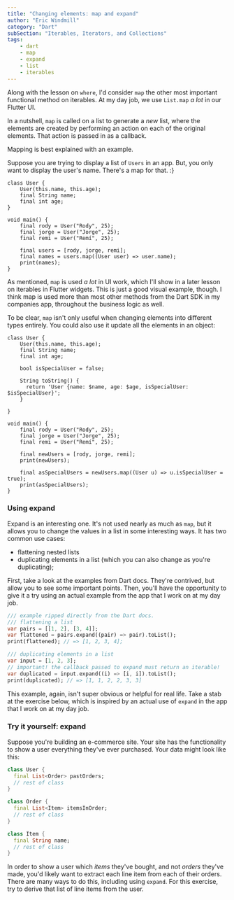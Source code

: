 ```yaml
---
title: "Changing elements: map and expand"
author: "Eric Windmill"
category: "Dart"
subSection: "Iterables, Iterators, and Collections"
tags:
    - dart
    - map
    - expand
    - list
    - iterables
---
```


Along with the lesson on `where`, I'd consider `map` the other most important functional method on iterables. At my day job, we use `List.map` _a lot_ in our Flutter UI.

In a nutshell, `map` is called on a list to generate a _new_ list, where the elements are created by performing an action on each of the original elements. That action is passed in as a callback. 

Mapping is best explained with an example.

Suppose you are trying to display a list of `Users` in an app. But, you only want to display the user's name. There's a map for that. :} 

```run-dartpad:theme-light:run-false:split-60
class User {
    User(this.name, this.age);
    final String name; 
    final int age;
}

void main() {
    final rody = User("Rody", 25);
    final jorge = User("Jorge", 25);
    final remi = User("Remí", 25);

    final users = [rody, jorge, remi];
    final names = users.map((User user) => user.name);
    print(names);
}
```
 
As mentioned, `map` is used _a lot_ in UI work, which I'll show in a later lesson on iterables in Flutter widgets. This is just a good visual example, though. I think map is used more than most other methods from the Dart SDK in my companies app, throughout the business logic as well.

To be clear, `map` isn't only useful when changing elements into different types entirely. You could also use it update all the elements in an object:

```run-dartpad:theme-light:run-false:split-60
class User {
    User(this.name, this.age);
    final String name; 
    final int age;

    bool isSpecialUser = false;
  
    String toString() {
      return 'User {name: $name, age: $age, isSpecialUser: $isSpecialUser}';
    }

}

void main() {
    final rody = User("Rody", 25);
    final jorge = User("Jorge", 25);
    final remi = User("Remí", 25);

    final newUsers = [rody, jorge, remi];
    print(newUsers);

    final asSpecialUsers = newUsers.map((User u) => u.isSpecialUser = true);
    print(asSpecialUsers);
}
```

### Using expand

Expand is an interesting one. It's not used nearly as much as `map`, but it allows you to change the values in a list in some interesting ways. It has two common use cases:

- flattening nested lists
- duplicating elements in a list (which you can also change as you're duplicating);

First, take a look at the examples from Dart docs. They're contrived, but allow you to see some important points. Then, you'll have the opportunity to give it a try using an actual example from the app that I work on at my day job.

```dart
/// example ripped directly from the Dart docs.
/// flattening a list
var pairs = [[1, 2], [3, 4]];
var flattened = pairs.expand((pair) => pair).toList();
print(flattened); // => [1, 2, 3, 4];

/// duplicating elements in a list
var input = [1, 2, 3];
// important! the callback passed to expand must return an iterable!
var duplicated = input.expand((i) => [i, i]).toList();
print(duplicated); // => [1, 1, 2, 2, 3, 3]
```

This example, again, isn't super obvious or helpful for real life. Take a stab at the exercise below, which is inspired by an actual use of `expand` in the app that I work on at my day job.


### Try it yourself: expand

Suppose you're building an e-commerce site. Your site has the functionality to show a user everything they've ever purchased. Your data might look like this: 

```dart
class User {
  final List<Order> pastOrders;
  // rest of class
}

class Order {
  final List<Item> itemsInOrder;
  // rest of class
}

class Item {
  final String name;
  // rest of class
}
```

In order to show a user which _items_ they've bought, and not _orders_ they've made, you'd likely want to extract each line item from each of their orders. There are many ways to do this, including using `expand`. For this exercise, try to derive that list of line items from the user.

<!-- 
    gist
 -->